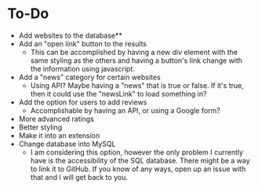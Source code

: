 # To-Do

* Add websites to the database**
* Add an "open link" button to the results
    * This can be accomplished by having a new _div_ element with the same styling as the others and having a button's link change with the information using javascript.
* Add a "news" category for certain websites
    * Using API? Maybe having a "news" that is true or false. If it's true, then it could use the "newsLink" to load something in?
* Add the option for users to add reviews
    * Accomplishable by having an API, or using a Google form? 
* More advanced ratings
* Better styling
* Make it into an extension
* Change database into MySQL
  * I am considering this option, however the only problem I currently have is the accessibility of the SQL database. There might be a way to link it to GitHub. If you know of any ways, open up an issue with that and I will get back to you. 
